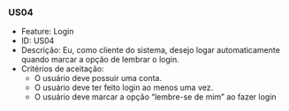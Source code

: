 ### US04

- Feature: Login
- ID: US04
- Descrição: Eu, como cliente do sistema, desejo logar automaticamente quando marcar a opção de lembrar o login.
- Critérios de aceitação:
  * O usuário deve possuir uma conta.
  * O usuário deve ter feito login ao menos uma vez.
  * O usuário deve marcar a opção “lembre-se de mim” ao fazer login
  